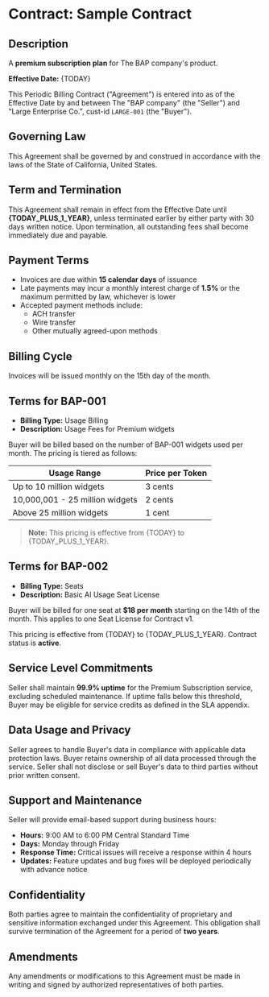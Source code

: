 # Contract: Sample Contract

## Description
A **premium subscription plan** for The BAP company's product.

**Effective Date:** {TODAY}

This Periodic Billing Contract ("Agreement") is entered into as of the Effective Date by and between The "BAP company" (the "Seller") and "Large Enterprise Co.", cust-id `LARGE-001` (the "Buyer").

## Governing Law
This Agreement shall be governed by and construed in accordance with the laws of the State of California, United States.

## Term and Termination
This Agreement shall remain in effect from the Effective Date until **{TODAY_PLUS_1_YEAR}**, unless terminated earlier by either party with 30 days written notice. Upon termination, all outstanding fees shall become immediately due and payable.

## Payment Terms
- Invoices are due within **15 calendar days** of issuance
- Late payments may incur a monthly interest charge of **1.5%** or the maximum permitted by law, whichever is lower
- Accepted payment methods include:
  - ACH transfer
  - Wire transfer
  - Other mutually agreed-upon methods

## Billing Cycle
Invoices will be issued monthly on the 15th day of the month.

## Terms for BAP-001
- **Billing Type:** Usage Billing
- **Description:** Usage Fees for Premium widgets

Buyer will be billed based on the number of BAP-001 widgets used per month. The pricing is tiered as follows:

| Usage Range | Price per Token |
|-------------|-----------------|
| Up to 10 million widgets | 3 cents |
| 10,000,001 - 25 million widgets | 2 cents |
| Above 25 million widgets | 1 cent |

> **Note:** This pricing is effective from {TODAY} to {TODAY_PLUS_1_YEAR}.

## Terms for BAP-002
- **Billing Type:** Seats
- **Description:** Basic AI Usage Seat License

Buyer will be billed for one seat at **$18 per month** starting on the 14th of the month. This applies to one Seat License for Contract v1.

This pricing is effective from {TODAY} to {TODAY_PLUS_1_YEAR}. Contract status is **active**.

## Service Level Commitments
Seller shall maintain **99.9% uptime** for the Premium Subscription service, excluding scheduled maintenance. If uptime falls below this threshold, Buyer may be eligible for service credits as defined in the SLA appendix.

## Data Usage and Privacy
Seller agrees to handle Buyer's data in compliance with applicable data protection laws. Buyer retains ownership of all data processed through the service. Seller shall not disclose or sell Buyer's data to third parties without prior written consent.

## Support and Maintenance
Seller will provide email-based support during business hours:
- **Hours:** 9:00 AM to 6:00 PM Central Standard Time
- **Days:** Monday through Friday
- **Response Time:** Critical issues will receive a response within 4 hours
- **Updates:** Feature updates and bug fixes will be deployed periodically with advance notice

## Confidentiality
Both parties agree to maintain the confidentiality of proprietary and sensitive information exchanged under this Agreement. This obligation shall survive termination of the Agreement for a period of **two years**.

## Amendments
Any amendments or modifications to this Agreement must be made in writing and signed by authorized representatives of both parties.
